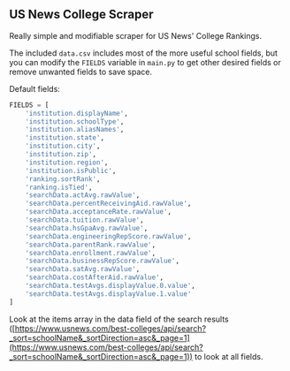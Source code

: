 ## US News College Scraper

Really simple and modifiable scraper for US News' College Rankings.

The included `data.csv` includes most of the more useful school fields, but you can modify the `FIELDS` variable in `main.py` to get other desired fields or remove unwanted fields to save space.

Default fields:
```python
FIELDS = [
    'institution.displayName',
    'institution.schoolType',
    'institution.aliasNames',
    'institution.state',
    'institution.city',
    'institution.zip',
    'institution.region',
    'institution.isPublic',
    'ranking.sortRank',
    'ranking.isTied',
    'searchData.actAvg.rawValue',
    'searchData.percentReceivingAid.rawValue',
    'searchData.acceptanceRate.rawValue',
    'searchData.tuition.rawValue',
    'searchData.hsGpaAvg.rawValue',
    'searchData.engineeringRepScore.rawValue',
    'searchData.parentRank.rawValue',
    'searchData.enrollment.rawValue',
    'searchData.businessRepScore.rawValue',
    'searchData.satAvg.rawValue',
    'searchData.costAfterAid.rawValue',
    'searchData.testAvgs.displayValue.0.value',
    'searchData.testAvgs.displayValue.1.value'
]
```

Look at the items array in the data field of the search results ([https://www.usnews.com/best-colleges/api/search?_sort=schoolName&_sortDirection=asc&_page=1](https://www.usnews.com/best-colleges/api/search?_sort=schoolName&_sortDirection=asc&_page=1)) to look at all fields.
